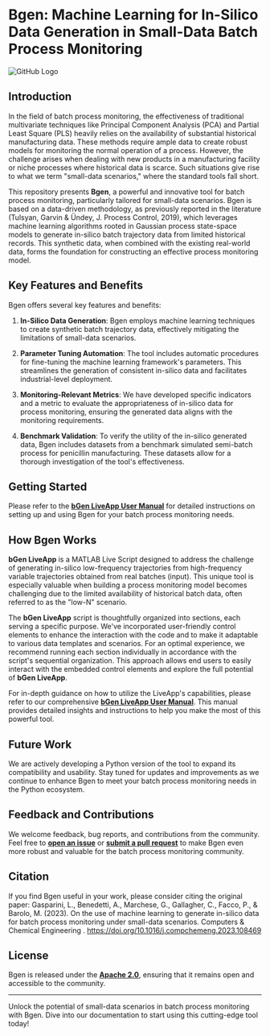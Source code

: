 # Bgen: Machine Learning for In-Silico Data Generation in Small-Data Batch Process Monitoring

![GitHub Logo]()

## Introduction

In the field of batch process monitoring, the effectiveness of traditional multivariate techniques like Principal Component Analysis (PCA) and Partial Least Square (PLS) heavily relies on the availability of substantial historical manufacturing data. These methods require ample data to create robust models for monitoring the normal operation of a process. However, the challenge arises when dealing with new products in a manufacturing facility or niche processes where historical data is scarce. Such situations give rise to what we term "small-data scenarios," where the standard tools fall short.

This repository presents **Bgen**, a powerful and innovative tool for batch process monitoring, particularly tailored for small-data scenarios. Bgen is based on a data-driven methodology, as previously reported in the literature (Tulsyan, Garvin & Ündey, J. Process Control, 2019), which leverages machine learning algorithms rooted in Gaussian process state-space models to generate in-silico batch trajectory data from limited historical records. This synthetic data, when combined with the existing real-world data, forms the foundation for constructing an effective process monitoring model.

## Key Features and Benefits

Bgen offers several key features and benefits:

1. **In-Silico Data Generation**: Bgen employs machine learning techniques to create synthetic batch trajectory data, effectively mitigating the limitations of small-data scenarios.

2. **Parameter Tuning Automation**: The tool includes automatic procedures for fine-tuning the machine learning framework's parameters. This streamlines the generation of consistent in-silico data and facilitates industrial-level deployment.

3. **Monitoring-Relevant Metrics**: We have developed specific indicators and a metric to evaluate the appropriateness of in-silico data for process monitoring, ensuring the generated data aligns with the monitoring requirements.

4. **Benchmark Validation**: To verify the utility of the in-silico generated data, Bgen includes datasets from a benchmark simulated semi-batch process for penicillin manufacturing. These datasets allow for a thorough investigation of the tool's effectiveness.

## Getting Started

Please refer to the [**bGen LiveApp User Manual**](#) for detailed instructions on setting up and using Bgen for your batch process monitoring needs.

## How Bgen Works

**bGen LiveApp** is a MATLAB Live Script designed to address the challenge of generating in-silico low-frequency trajectories from high-frequency variable trajectories obtained from real batches (input). This unique tool is especially valuable when building a process monitoring model becomes challenging due to the limited availability of historical batch data, often referred to as the "low-N" scenario.

The **bGen LiveApp** script is thoughtfully organized into sections, each serving a specific purpose. We've incorporated user-friendly control elements to enhance the interaction with the code and to make it adaptable to various data templates and scenarios. For an optimal experience, we recommend running each section individually in accordance with the script's sequential organization. This approach allows end users to easily interact with the embedded control elements and explore the full potential of **bGen LiveApp**.

For in-depth guidance on how to utilize the LiveApp's capabilities, please refer to our comprehensive [**bGen LiveApp User Manual**](#). This manual provides detailed insights and instructions to help you make the most of this powerful tool.

## Future Work

We are actively developing a Python version of the tool to expand its compatibility and usability. Stay tuned for updates and improvements as we continue to enhance Bgen to meet your batch process monitoring needs in the Python ecosystem.


## Feedback and Contributions

We welcome feedback, bug reports, and contributions from the community. Feel free to [**open an issue**](https://github.com/antoniobenedetti-pmh/BGen/issues) or [**submit a pull request**](https://github.com/antoniobenedetti-pmh/BGen/pulls) to make Bgen even more robust and valuable for the batch process monitoring community.

## Citation

If you find Bgen useful in your work, please consider citing the original paper: Gasparini, L., Benedetti, A., Marchese, G., Gallagher, C., Facco, P., & Barolo, M. (2023). On the use of machine learning to generate in-silico data for batch process monitoring under small-data scenarios. Computers & Chemical Engineering . https://doi.org/10.1016/j.compchemeng.2023.108469


## License

Bgen is released under the [**Apache 2.0**](#), ensuring that it remains open and accessible to the community.

---

Unlock the potential of small-data scenarios in batch process monitoring with Bgen. Dive into our documentation to start using this cutting-edge tool today!

